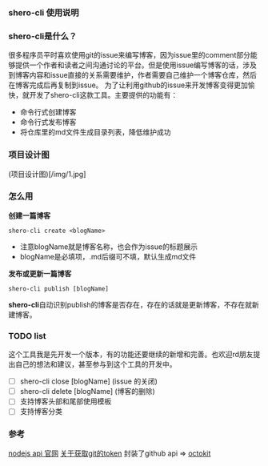### shero-cli 使用说明

### shero-cli是什么？
很多程序员平时喜欢使用git的issue来编写博客，因为issue里的comment部分能够提供一个作者和读者之间沟通讨论的平台。但是使用issue编写博客的话，涉及到博客内容和issue直接的关系需要维护，作者需要自己维护一个博客仓库，然后在博客完成后再复制到issue。
为了让利用github的issue来开发博客变得更加愉快，就开发了shero-cli这款工具。主要提供的功能有：
- 命令行式创建博客
- 命令行式发布博客
- 将仓库里的md文件生成目录列表，降低维护成功


### 项目设计图
(项目设计图)[/img/1.jpg]

### 怎么用

**创建一篇博客**
```shell
shero-cli create <blogName>
```
- 注意blogName就是博客名称，也会作为issue的标题展示
- blogName是必填项，.md后缀可不填，默认生成md文件

**发布或更新一篇博客**
```shell
shero-cli publish [blogName]
```
**shero-cli**自动识别publish的博客是否存在，存在的话就是更新博客，不存在就新建博客。

### TODO list
这个工具我是先开发一个版本，有的功能还要继续的新增和完善。也欢迎rd朋友提出自己的想法和建议，甚至参与到这个工具的开发中。
- [ ] shero-cli close [blogName] (issue 的关闭)
- [ ] shero-cli delete [blogName] (博客的删除)
- [ ] 支持博客头部和尾部使用模板
- [ ] 支持博客分类

### 参考
[nodejs api 官网](http://nodejs.cn/api/fs.html#fs_fs_readfile_path_options_callback)
[关于获取git的token](https://dev.to/gr2m/github-api-authentication-personal-access-tokens-53kd)
封装了github api => [octokit](https://octokit.github.io/rest.js/v18#issues-create)
